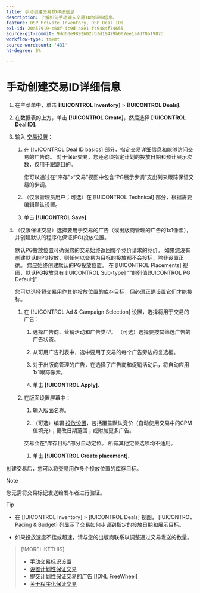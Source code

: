 ```yaml
---
title: 手动创建交易ID详细信息
description: 了解如何手动输入交易ID的详细信息。
feature: DSP Private Inventory, DSP Deal IDs
exl-id: 20a57919-c68f-4c9d-a8e1-f49484f74655
source-git-commit: 9dd60e9892b02cb3d19479b007ee1a7d70a1987d
workflow-type: tm+mt
source-wordcount: '431'
ht-degree: 0%

---
```


# 手动创建交易ID详细信息

1. 在主菜单中，单击 **[!UICONTROL Inventory]** > **[!UICONTROL Deals].**

1. 在数据表的上方，单击 **[!UICONTROL Create]**，然后选择 **[!UICONTROL Deal ID]**.

1. 输入 [交易设置](deal-id-settings.md)：

   1. 在 [!UICONTROL Deal ID basics] 部分，指定交易详细信息和能够访问交易的广告商。 对于保证交易，您还必须指定计划的投放日期和预计展示次数，仅用于跟踪目的。

      您可以通过在“库存”>“交易”视图中包含“PG展示步调”支出列来跟踪保证交易的步调。

   1. （仅限管理员用户；可选）在 [!UICONTROL Technical] 部分，根据需要编辑默认设置。

   1. 单击 **[!UICONTROL Save]**.

1. （仅限保证交易）选择要用于交易的广告（或出版商管理的广告的1x1像素），并创建默认的程序化保证(PG)投放位置。

   默认PG投放位置可确保您的交易始终返回每个竞价请求的竞价。 如果您没有创建默认的PG投放，则任何以交易为目标的投放都不会投标，除非设置正确。 您应始终创建默认的PG投放位置。 在 [!UICONTROL Placements] 视图，默认PG投放具有 [!UICONTROL Sub-type] “”的列值[!UICONTROL PG Default]“

   您可以选择将交易用作其他投放位置的库存目标，但必须正确设置它们才能投标。

   1. 在 [!UICONTROL Ad & Campaign Selection] 设置，选择将用于交易的广告：

      1. 选择广告商、营销活动和广告类型。 （可选）选择要按其筛选广告的广告状态。

      1. 从可用广告列表中，选中要用于交易的每个广告旁边的复选框。

      1. 对于出版商管理的广告，在选择了广告商和促销活动后，将自动应用1x1跟踪像素。

      1. 单击 **[!UICONTROL Apply]**.

   1. 在版面设置屏幕中：

      1. 输入版面名称。

      1. （可选）编辑 [投放设置](/help/dsp/campaign-management/placements/placement-settings.md)，包括覆盖默认竞价（自动使用交易中的CPM值填充）；更改日期范围；或附加更多广告。

      交易会在“库存目标”部分自动定位。 所有其他定位选项均不适用。

      1. 单击 **[!UICONTROL Create placement]**.

创建交易后，您可以将交易用作多个投放位置的库存目标。

>[!NOTE]
>
> 您无需将交易标记发送给发布者进行验证。

>[!TIP]
>
>* 在 [!UICONTROL Inventory] > [!UICONTROL Deals] 视图， [!UICONTROL Pacing & Budget] 列显示了交易如何步调到指定的投放日期和展示目标。
>
>* 如果投放速度不佳或超速，请与您的出版商联系以调整通过交易发送的数量。

>[!MORELIKETHIS]
>
>* [手动交易标识设置](deal-id-settings.md)
>* [设置计划性保证交易](programmatic-guaranteed-set-up.md)
>* [提交计划性保证交易的广告 [!DNL FreeWheel]](freewheel-submit.md)
>* [关于程序化保证交易](programmatic-guaranteed-about.md)
<!-- >* [Specify Placements and Ads for a Private Deal](deal-id-attach-placements.md)-->
